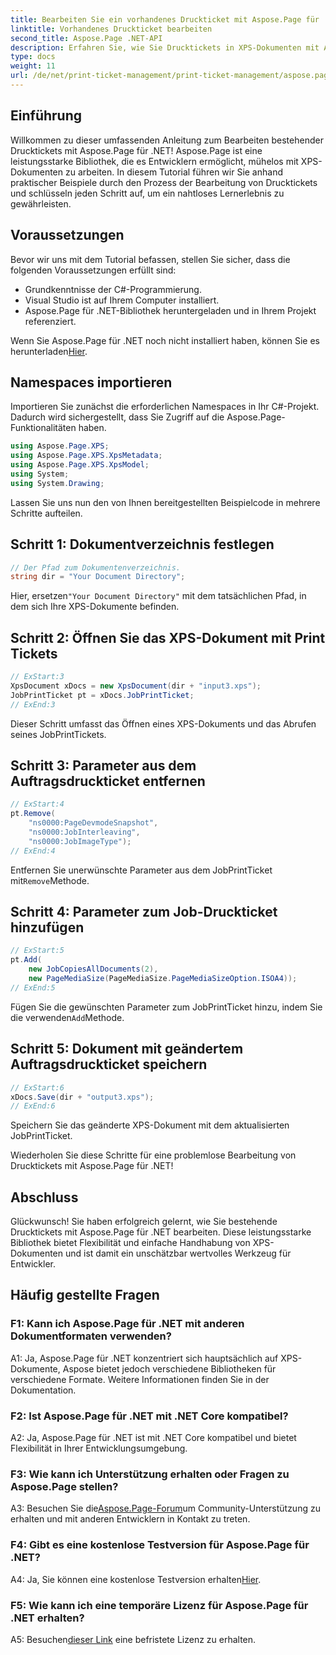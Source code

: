 ```yaml
---
title: Bearbeiten Sie ein vorhandenes Druckticket mit Aspose.Page für .NET
linktitle: Vorhandenes Druckticket bearbeiten
second_title: Aspose.Page .NET-API
description: Erfahren Sie, wie Sie Drucktickets in XPS-Dokumenten mit Aspose.Page für .NET bearbeiten. Eine Schritt-für-Schritt-Anleitung für Entwickler. Verbessern Sie mühelos die Kontrolle über den Dokumentendruck.
type: docs
weight: 11
url: /de/net/print-ticket-management/print-ticket-management/aspose.page/
---
```

## Einführung

Willkommen zu dieser umfassenden Anleitung zum Bearbeiten bestehender Drucktickets mit Aspose.Page für .NET! Aspose.Page ist eine leistungsstarke Bibliothek, die es Entwicklern ermöglicht, mühelos mit XPS-Dokumenten zu arbeiten. In diesem Tutorial führen wir Sie anhand praktischer Beispiele durch den Prozess der Bearbeitung von Drucktickets und schlüsseln jeden Schritt auf, um ein nahtloses Lernerlebnis zu gewährleisten.

## Voraussetzungen

Bevor wir uns mit dem Tutorial befassen, stellen Sie sicher, dass die folgenden Voraussetzungen erfüllt sind:

- Grundkenntnisse der C#-Programmierung.
- Visual Studio ist auf Ihrem Computer installiert.
- Aspose.Page für .NET-Bibliothek heruntergeladen und in Ihrem Projekt referenziert.

 Wenn Sie Aspose.Page für .NET noch nicht installiert haben, können Sie es herunterladen[Hier](https://releases.aspose.com/page/net/).

## Namespaces importieren

Importieren Sie zunächst die erforderlichen Namespaces in Ihr C#-Projekt. Dadurch wird sichergestellt, dass Sie Zugriff auf die Aspose.Page-Funktionalitäten haben.

```csharp
using Aspose.Page.XPS;
using Aspose.Page.XPS.XpsMetadata;
using Aspose.Page.XPS.XpsModel;
using System;
using System.Drawing;
```

Lassen Sie uns nun den von Ihnen bereitgestellten Beispielcode in mehrere Schritte aufteilen.

## Schritt 1: Dokumentverzeichnis festlegen

```csharp
// Der Pfad zum Dokumentenverzeichnis.
string dir = "Your Document Directory";
```

 Hier, ersetzen`"Your Document Directory"` mit dem tatsächlichen Pfad, in dem sich Ihre XPS-Dokumente befinden.

## Schritt 2: Öffnen Sie das XPS-Dokument mit Print Tickets

```csharp
// ExStart:3
XpsDocument xDocs = new XpsDocument(dir + "input3.xps");
JobPrintTicket pt = xDocs.JobPrintTicket;
// ExEnd:3
```

Dieser Schritt umfasst das Öffnen eines XPS-Dokuments und das Abrufen seines JobPrintTickets.

## Schritt 3: Parameter aus dem Auftragsdruckticket entfernen

```csharp
// ExStart:4
pt.Remove(
	"ns0000:PageDevmodeSnapshot",
	"ns0000:JobInterleaving",
	"ns0000:JobImageType");
// ExEnd:4
```

 Entfernen Sie unerwünschte Parameter aus dem JobPrintTicket mit`Remove`Methode.

## Schritt 4: Parameter zum Job-Druckticket hinzufügen

```csharp
// ExStart:5
pt.Add(
	new JobCopiesAllDocuments(2),
	new PageMediaSize(PageMediaSize.PageMediaSizeOption.ISOA4));
// ExEnd:5
```

 Fügen Sie die gewünschten Parameter zum JobPrintTicket hinzu, indem Sie die verwenden`Add`Methode.

## Schritt 5: Dokument mit geändertem Auftragsdruckticket speichern

```csharp
// ExStart:6
xDocs.Save(dir + "output3.xps");
// ExEnd:6
```

Speichern Sie das geänderte XPS-Dokument mit dem aktualisierten JobPrintTicket.

Wiederholen Sie diese Schritte für eine problemlose Bearbeitung von Drucktickets mit Aspose.Page für .NET!

## Abschluss

Glückwunsch! Sie haben erfolgreich gelernt, wie Sie bestehende Drucktickets mit Aspose.Page für .NET bearbeiten. Diese leistungsstarke Bibliothek bietet Flexibilität und einfache Handhabung von XPS-Dokumenten und ist damit ein unschätzbar wertvolles Werkzeug für Entwickler.

## Häufig gestellte Fragen

### F1: Kann ich Aspose.Page für .NET mit anderen Dokumentformaten verwenden?

A1: Ja, Aspose.Page für .NET konzentriert sich hauptsächlich auf XPS-Dokumente, Aspose bietet jedoch verschiedene Bibliotheken für verschiedene Formate. Weitere Informationen finden Sie in der Dokumentation.

### F2: Ist Aspose.Page für .NET mit .NET Core kompatibel?

A2: Ja, Aspose.Page für .NET ist mit .NET Core kompatibel und bietet Flexibilität in Ihrer Entwicklungsumgebung.

### F3: Wie kann ich Unterstützung erhalten oder Fragen zu Aspose.Page stellen?

 A3: Besuchen Sie die[Aspose.Page-Forum](https://forum.aspose.com/c/page/39)um Community-Unterstützung zu erhalten und mit anderen Entwicklern in Kontakt zu treten.

### F4: Gibt es eine kostenlose Testversion für Aspose.Page für .NET?

 A4: Ja, Sie können eine kostenlose Testversion erhalten[Hier](https://releases.aspose.com/).

### F5: Wie kann ich eine temporäre Lizenz für Aspose.Page für .NET erhalten?

 A5: Besuchen[dieser Link](https://purchase.aspose.com/temporary-license/) eine befristete Lizenz zu erhalten.